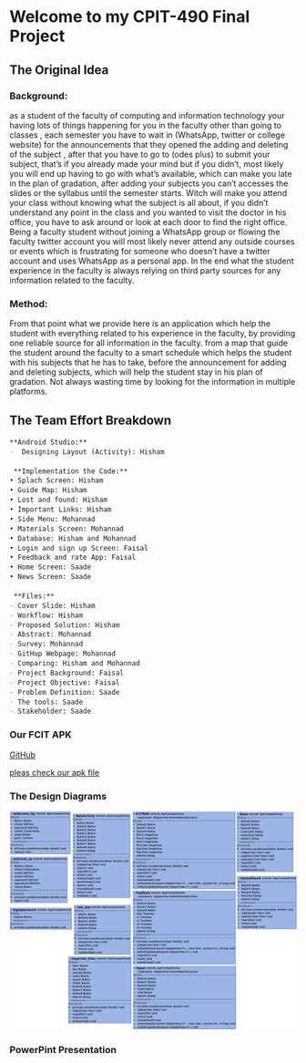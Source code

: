 # Welcome to my CPIT-490 Final Project

## The Original Idea

### Background:
as a student of the faculty of computing and information technology your having lots of things happening for you in the faculty other than going to classes , each semester you have to wait in (WhatsApp, twitter or college website) for the announcements that they opened the adding and deleting of the subject , after that you have to go to (odes plus) to submit your subject, that’s if you already made your mind but if you didn’t, most likely you will end up having to go with what’s available, which can make you late in the plan of gradation, after adding your subjects you can’t accesses the slides or the syllabus until the semester starts. Witch will make you attend your class without knowing what the subject is all about, if you didn’t understand any point in the class and you wanted to visit the doctor in his office, you have to ask around or look at each door to find the right office. Being a faculty student without joining a WhatsApp group or flowing the faculty twitter account you will most likely never attend any outside courses or events which is frustrating for someone who doesn’t have a twitter account and uses WhatsApp as a personal app. In the end what the student experience in the faculty is always relying on third party sources for any information related to the faculty.

### Method:
From that point what we provide here is an application which help the student with everything related to his experience in the faculty, by providing one reliable source for all information in the faculty. from a map that guide the student around the faculty to a smart schedule which helps the student with his subjects that he has to take, before the announcement for adding and deleting subjects, which will help the student stay in his plan of gradation. Not always wasting time by looking for the information in multiple platforms.


## The Team Effort Breakdown 

```markdown
**Android Studio:**
-  Designing Layout (Activity): Hisham  

 **Implementation the Code:**
• Splach Screen: Hisham 
• Guide Map: Hisham 
• Lost and found: Hisham
• Important Links: Hisham 
• Side Menu: Mohannad
• Materials Screen: Mohannad 
• Database: Hisham and Mohannad 
• Login and sign up Screen: Faisal 
• Feedback and rate App: Faisal
• Home Screen: Saade 
• News Screen: Saade 

 **Files:**
- Cover Slide: Hisham
- Workflow: Hisham 
- Proposed Solution: Hisham
- Abstract: Mohannad
- Survey: Mohannad
- GitHup Webpage: Mohannad 
- Comparing: Hisham and Mohannad 
- Project Background: Faisal 
- Project Objective: Faisal
- Problem Definition: Saade 
- The tools: Saade 
- Stakeholder: Saade 
```

### Our FCIT APK 



[GitHub](http://github.com)

[pleas check our apk file](https://github.com/mohannadsa/project.repo.fcitapp.git)


### The Design Diagrams

![Design Diagrams](/umlfcit.png)

### PowerPint Presentation
